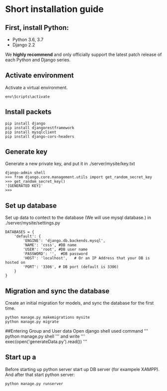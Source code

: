 # Short installation guide

## First, install Python:
- Python 3.6, 3.7
- Django 2.2

We **highly recommend** and only officially support the latest patch release of each Python and Django series.

## Activate environment
Activate a virtual environment.
```
env\Scripts\activate
```

## Install packets
```
pip install django
pip install djangorestframework
pip install mysqlclient
pip install django-cors-headers
```

## Generate key
Generate a new private key, and put it in ./server/mysite/key.txt
```
django-admin shell
>>> from django.core.management.utils import get_random_secret_key
>>> get_random_secret_key()
'[GENERATED KEY]'
>>>
```

## Set up database
Set up data to contect to the database (We will use mysql database.) in ./server/mysite/settings.py
```
DATABASES = {
    'default': {
        'ENGINE': 'django.db.backends.mysql',
        'NAME': 'csss', #DB name
        'USER': 'root', #DB user name
        'PASSWORD': '',  #DB password
        'HOST': 'localhost',   # Or an IP Address that your DB is hosted on
        'PORT': '3306', # DB port (default is 3306)
    }
}
```

## Migration and sync the database
Create an initial migration for models, and sync the database for the first time.
```
python manage.py makemigrations mysite
python manage.py migrate
```
##Entering Group and User data
Open django shell used command ''' python manage.py shell '''
and write 
'''
exec(open('generateData.py').read())
'''

## Start up a 
Before starting up python server start up DB server (for exampele XAMPP).
And after that start python server:
```
python manage.py runserver
```
